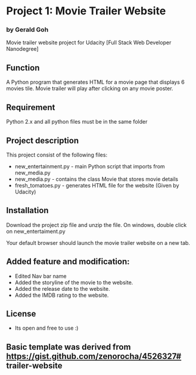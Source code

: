 # Project 1: Movie Trailer Website
### by Gerald Goh

Movie trailer website project for Udacity [Full Stack Web Developer Nanodegree]

## Function

A Python program that generates HTML for a movie page that displays 6 movies tile. Movie trailer will play after clicking on any movie poster. 

## Requirement

Python 2.x and all python files must be in the same folder

## Project description

This project consist of the following files:

* new_entertainment.py - main Python script that imports from new_media.py
* new_media.py - contains the class Movie that stores movie details
* fresh_tomatoes.py - generates HTML file for the website (Given by Udacity)

## Installation

Download the project zip file and unzip the file. On windows, double click on new_entertaiment.py

Your default browser should launch the movie trailer website on a new tab.

## Added feature and modification:

* Edited Nav bar name
* Added the storyline of the movie to the website.
* Added the release date to the website.
* Added the IMDB rating to the website.

## License

* Its open and free to use :)

## Basic template was derived from https://gist.github.com/zenorocha/4526327# trailer-website
